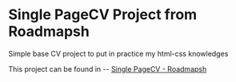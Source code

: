 # Single PageCV Project from Roadmapsh

Simple base CV project to put in practice my html-css knowledges

This project can be found in -- [Single PageCV - Roadmapsh](https://roadmap.sh/projects/single-page-cv)
